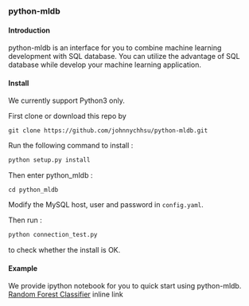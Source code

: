 ### python-mldb

#### Introduction
python-mldb is an interface for you to combine machine learning development with SQL database.
You can utilize the advantage of SQL database while develop your machine learning application.

#### Install
We currently support Python3 only.

First clone or download this repo by
```commandline
git clone https://github.com/johnnychhsu/python-mldb.git
``` 

Run the following command to install :
```python
python setup.py install
```
Then enter python_mldb : 
```commandline
cd python_mldb
```
Modify the MySQL host, user and password in `config.yaml`.

Then run :
```python
python connection_test.py
```
to check whether the install is OK.

#### Example
We provide ipython notebook for you to quick start using python-mldb.
[Random Forest Classifier](http://example.com/ "Title") inline link
